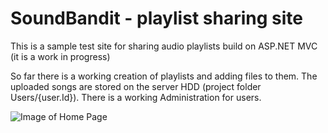 # SoundBandit - playlist sharing site
This is a sample test site for sharing audio playlists build on ASP.NET MVC (it is a work in progress)

So far there is a working creation of playlists and adding files to them. The uploaded songs are stored on the server
HDD (project folder Users/{user.Id}). There is a working Administration for users.


![Image of Home Page](https://content.screencast.com/users/MackOrc/folders/Jing/media/54e700c0-abcd-47f2-9a5b-9723f723937d/SoundBandit_Playlist.png)